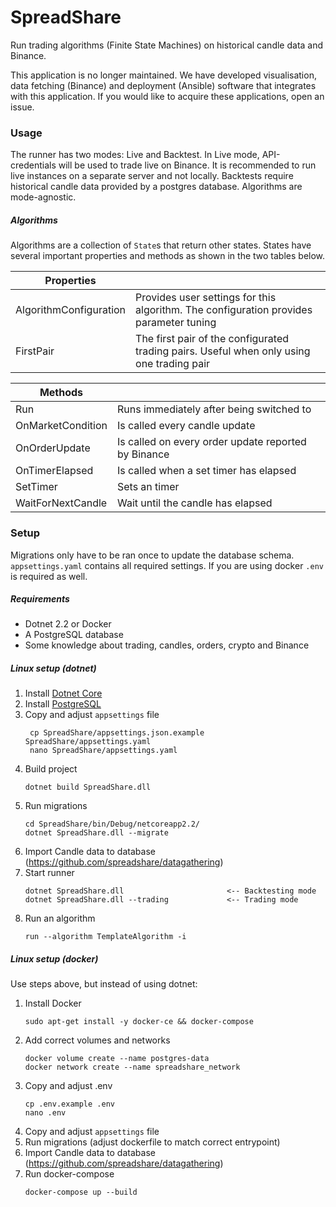 # SpreadShare
Run trading algorithms (Finite State Machines) on historical candle data and Binance.

This application is no longer maintained. We have developed visualisation, data fetching (Binance) and deployment (Ansible) software that integrates with this application. If you would like to acquire these applications, open an issue.

### Usage
The runner has two modes: Live and Backtest. In Live mode, API-credentials will be used to trade live on Binance. It is recommended to run live instances on a separate server and not locally. Backtests require historical candle data provided by a postgres database. Algorithms are mode-agnostic.

##### Algorithms
Algorithms are a collection of `State`s that return other states. States have several important properties and methods as shown in the two tables below.

| Properties |   |
|------------|---|
| AlgorithmConfiguration | Provides user settings for this algorithm. The configuration provides parameter tuning |
| FirstPair | The first pair of the configurated trading pairs. Useful when only using one trading pair |

| Methods    |   |
|------------|---|
| Run | Runs immediately after being switched to |
| OnMarketCondition | Is called every candle update |
| OnOrderUpdate | Is called on every order update reported by Binance |
| OnTimerElapsed | Is called when a set timer has elapsed |
| SetTimer | Sets an timer |
| WaitForNextCandle | Wait until the candle has elapsed |


### Setup
Migrations only have to be ran once to update the database schema. `appsettings.yaml` contains all required settings. If you are using docker `.env` is required as well.

##### Requirements
- Dotnet 2.2 or Docker
- A PostgreSQL database
- Some knowledge about trading, candles, orders, crypto and Binance

##### Linux setup (dotnet)
1. Install [Dotnet Core](https://dotnet.microsoft.com/download/dotnet-core/2.2)
2. Install [PostgreSQL](https://www.digitalocean.com/community/tutorials/how-to-install-and-use-postgresql-on-ubuntu-18-04)
3. Copy and adjust `appsettings` file
   ```
    cp SpreadShare/appsettings.json.example SpreadShare/appsettings.yaml
    nano SpreadShare/appsettings.yaml
   ```
4. Build project
   ```
   dotnet build SpreadShare.dll
   ```
5. Run migrations
   ```
   cd SpreadShare/bin/Debug/netcoreapp2.2/
   dotnet SpreadShare.dll --migrate
   ```
6. Import Candle data to database (https://github.com/spreadshare/datagathering)
7. Start runner
   ```
   dotnet SpreadShare.dll                       <-- Backtesting mode
   dotnet SpreadShare.dll --trading             <-- Trading mode
   ```
8. Run an algorithm
   ```
   run --algorithm TemplateAlgorithm -i
   ```

##### Linux setup (docker)
Use steps above, but instead of using dotnet:

1. Install Docker
    ```
    sudo apt-get install -y docker-ce && docker-compose
    ```
2. Add correct volumes and networks
    ```
    docker volume create --name postgres-data
    docker network create --name spreadshare_network
    ```
3. Copy and adjust .env
    ```
    cp .env.example .env
    nano .env
    ```
4. Copy and adjust `appsettings` file
5. Run migrations (adjust dockerfile to match correct entrypoint)
6. Import Candle data to database (https://github.com/spreadshare/datagathering)
7. Run docker-compose
    ```
    docker-compose up --build
    ```


